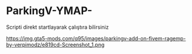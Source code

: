 # ParkingV-YMAP-
Scripti direkt startlayarak çalıştıra bilirsiniz

https://img.gta5-mods.com/q95/images/parkingv-add-on-fivem-ragemp-by-verpimodz/e819cd-Screenshot_1.png
